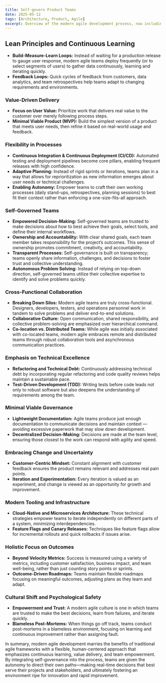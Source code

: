 ```yaml
---
title: Self-govern Product Teams
date: 2025-05-12
tags: [Architecture, Product, Agile]
excerpt: Overview of the modern agile development process, now including a focus on self-governed teams
---
```


## Lean Principles and Continuous Learning

- **Build-Measure-Learn Loops:** Instead of waiting for a production release to gauge user response, modern agile teams deploy frequently (or to select segments of users) to gather data continuously, learning and iterating quickly.
- **Feedback Loops:** Quick cycles of feedback from customers, data analytics, and team retrospectives help teams adapt to changing requirements and environments.

### Value-Driven Delivery

- **Focus on User Value:** Prioritize work that delivers real value to the customer over merely following process steps.
- **Minimal Viable Product (MVP):** Build the simplest version of a product that meets user needs, then refine it based on real-world usage and feedback.

### Flexibility in Processes

- **Continuous Integration & Continuous Deployment (CI/CD):** Automated testing and deployment pipelines become core pillars, enabling frequent releases with high confidence.
- **Adaptive Planning:** Instead of rigid sprints or iterations, teams plan in a way that allows for reprioritization as new information emerges about user needs or technical challenges.
- **Enabling Autonomy:** Empower teams to craft their own working processes (daily stand-ups, retrospectives, planning sessions) to best fit their context rather than enforcing a one-size-fits-all approach.

### Self-Governed Teams

- **Empowered Decision-Making:** Self-governed teams are trusted to make decisions about how to best achieve their goals, select tools, and define their internal workflows.
- **Ownership and Accountability:** With clear shared goals, each team member takes responsibility for the project’s outcomes. This sense of ownership promotes commitment, creativity, and accountability.
- **Transparent Processes:** Self-governance is built on transparency; teams openly share information, challenges, and decisions to foster trust and collective understanding.
- **Autonomous Problem Solving:** Instead of relying on top-down direction, self-governed teams utilize their collective expertise to identify and solve problems quickly.

### Cross-Functional Collaboration

- **Breaking Down Silos:** Modern agile teams are truly cross-functional. Designers, developers, testers, and operations personnel work in tandem to solve problems and deliver end-to-end solutions.
- **Collaborative Culture:** Open communication, shared responsibility, and collective problem-solving are emphasized over hierarchical command.
- **Co-location vs. Distributed Teams:** While agile was initially associated with co-located teams, modern agile embraces remote and distributed teams through robust collaboration tools and asynchronous communication practices.

### Emphasis on Technical Excellence

- **Refactoring and Technical Debt:** Continuously addressing technical debt by incorporating regular refactoring and code quality reviews helps maintain a sustainable pace.
- **Test-Driven Development (TDD):** Writing tests before code leads not only to robust software but also deepens the understanding of requirements among the team.

### Minimal Viable Governance

- **Lightweight Documentation:** Agile teams produce just enough documentation to communicate decisions and maintain context — avoiding excessive paperwork that may slow down development.
- **Decentralized Decision-Making:** Decisions are made at the team level, ensuring those closest to the work can respond with agility and speed.

### Embracing Change and Uncertainty

- **Customer-Centric Mindset:** Constant alignment with customer feedback ensures the product remains relevant and addresses real pain points.
- **Iteration and Experimentation:** Every iteration is valued as an experiment, and change is viewed as an opportunity for growth and improvement.

### Modern Tooling and Infrastructure

- **Cloud-Native and Microservices Architecture:** These technical strategies empower teams to iterate independently on different parts of a system, minimizing interdependencies.
- **Feature Flags and Canary Releases:** Techniques like feature flags allow for incremental rollouts and quick rollbacks if issues arise.

### Holistic Focus on Outcomes

- **Beyond Velocity Metrics:** Success is measured using a variety of metrics, including customer satisfaction, business impact, and team well-being, rather than just counting story points or sprints.
- **Outcome-Driven Roadmaps:** Teams maintain flexible roadmaps focusing on meaningful outcomes, adjusting plans as they learn and adapt.

### Cultural Shift and Psychological Safety

- **Empowerment and Trust:** A modern agile culture is one in which teams are trusted to make the best decisions, learn from failures, and iterate quickly.
- **Blameless Post-Mortems:** When things go off track, teams conduct post-mortems in a blameless environment, focusing on learning and continuous improvement rather than assigning fault.

In summary, modern agile development marries the benefits of traditional agile frameworks with a flexible, human-centered approach that emphasizes continuous learning, value delivery, and team empowerment. By integrating self-governance into the process, teams are given the autonomy to direct their own paths—making real-time decisions that best serve their projects and stakeholders, and ultimately fostering an environment ripe for innovation and rapid improvement.
